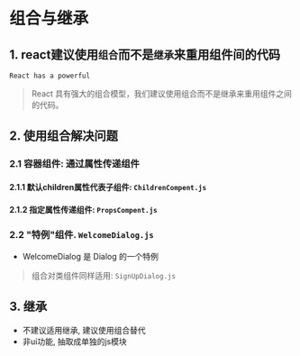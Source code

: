 # 组合与继承

## 1. react建议使用``组合``而不是``继承``来重用组件间的代码
``React has a powerful``
> React 具有强大的组合模型，我们建议使用组合而不是继承来重用组件之间的代码。
## 2. 使用组合解决问题

### 2.1 容器组件:  通过属性传递组件

#### 2.1.1 默认children属性代表子组件: ``ChildrenCompent.js``

#### 2.1.2 指定属性传递组件: ``PropsCompent.js``

### 2.2 "特例"组件. ``WelcomeDialog.js``

* WelcomeDialog 是 Dialog 的一个特例

> 组合对类组件同样适用: ``SignUpDialog.js``

## 3. 继承

* 不建议适用继承, 建议使用组合替代
* 非ui功能, 抽取成单独的js模块

